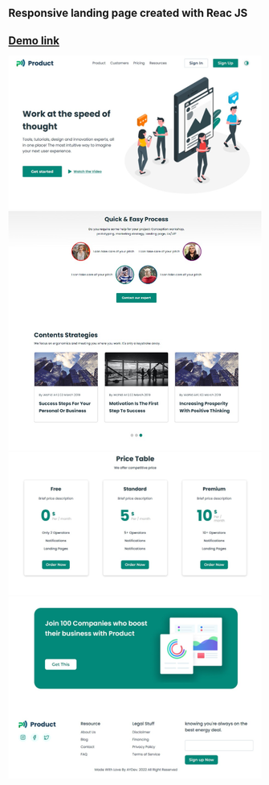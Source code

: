 ## Responsive landing page created with Reac JS

## [Demo link](https://react-landing-product.vercel.app/) 


![This is an image](/src/assets/front/1.jpg)
![This is an image](/src/assets/front/2.jpg)
![This is an image](/src/assets/front/3.jpg)
![This is an image](/src/assets/front/4.jpg)
